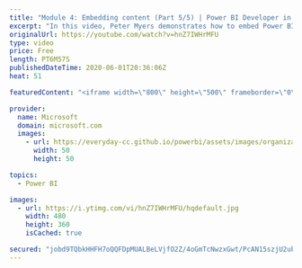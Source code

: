 ```yaml
---
title: "Module 4: Embedding content (Part 5/5) | Power BI Developer in a Day"
excerpt: "In this video, Peter Myers demonstrates how to embed Power BI dashboards and the Q&A experience. This is video 13 of 20.    The Power BI Developer in a Day online course empowers you as an app developer with the technical knowledge required to embed Power BI content. We recommend you watch the videos"
originalUrl: https://youtube.com/watch?v=hnZ7IWHrMFU
type: video
price: Free
length: PT6M57S
publishedDateTime: 2020-06-01T20:36:06Z
heat: 51

featuredContent: "<iframe width=\"800\" height=\"500\" frameborder=\"0\" src=\"https://www.youtube.com/embed/hnZ7IWHrMFU\" allow=\"accelerometer; autoplay; encrypted-media; gyroscope; picture-in-picture\" allowfullscreen></iframe>"

provider:
  name: Microsoft
  domain: microsoft.com
  images:
    - url: https://everyday-cc.github.io/powerbi/assets/images/organizations/microsoft.com-50x50.jpg
      width: 50
      height: 50

topics:
  - Power BI

images:
  - url: https://i.ytimg.com/vi/hnZ7IWHrMFU/hqdefault.jpg
    width: 480
    height: 360
    isCached: true

secured: "jobd9TQbkHHFH7oQQFDpMUALBeLVjfO2Z/4oGmTcNwzxGwt/PcAN15szjU2ub0nw0+KyLsSqmp/dcrir43L8HUhF3qyw2MHvG3eNyKa6nDEOB0PcgvcZPkyp4E0aNn+GSMHQFCWs+WeddpQwjNtHrk/b4KluKfHFIZxwyUUYpx7/CKoW2MLVd11C1Af4AJQYbRTvqsi2XqjbztgUNvLpHZ0IQc9pHbNHXTTWpBs0iB+g07BNMlpDVNveYzHcu15TvIRhIiBVl94oEKuNQW8TmDQA+Jyikt7FwEiG48/cWvIOtodbrYTwD2OS5c9vb4avYxcbcJZn7KNsjo47TmfmTL2NpkwzFSrwkf5yaOw14aVv6/PjUl/A7+hllwf/QiLkUCoIjmBDoneGI8+eU3W7qTrS9oqjmRUwh+L/UGhs/Fo=;goBGdqoZ2QjGZhP6CPieVQ=="
---
```


